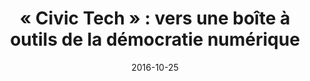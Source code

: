 ---
layout: default
img: 
alt: "Le Monde"
date: 2016-10-25
title: "« Civic Tech » : vers une boîte à outils de la démocratie numérique" 
link: "http://www.lemonde.fr/pixels/article/2016/10/25/civic-tech-vers-une-boite-a-outils-de-la-democratie-numerique_5019800_4408996.html"

---